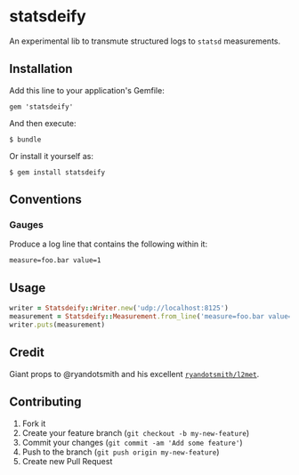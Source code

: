 # statsdeify

An experimental lib to transmute structured logs to `statsd` measurements.

## Installation

Add this line to your application's Gemfile:

    gem 'statsdeify'

And then execute:

    $ bundle

Or install it yourself as:

    $ gem install statsdeify

## Conventions

### Gauges

Produce a log line that contains the following within it:

```
measure=foo.bar value=1
```

## Usage

```ruby
writer = Statsdeify::Writer.new('udp://localhost:8125')
measurement = Statsdeify::Measurement.from_line('measure=foo.bar value=12345')
writer.puts(measurement)
```

## Credit

Giant props to @ryandotsmith and his excellent [`ryandotsmith/l2met`](https://github.com/ryandotsmith/l2met).

## Contributing

1. Fork it
2. Create your feature branch (`git checkout -b my-new-feature`)
3. Commit your changes (`git commit -am 'Add some feature'`)
4. Push to the branch (`git push origin my-new-feature`)
5. Create new Pull Request
